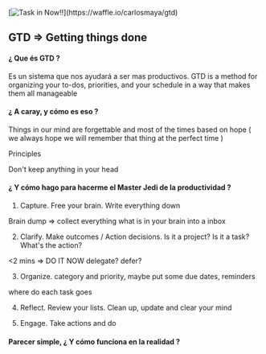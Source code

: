[![Task in Now!!](https://badge.waffle.io/carlosmaya/gtd.png?label=now&title=Now!!)](https://waffle.io/carlosmaya/gtd)
## GTD  =>  Getting things done

#### ¿ Que és GTD ?

Es un sistema que nos ayudará a ser mas productivos.
GTD is a method for organizing your to-dos, priorities, and your schedule in a way that makes them all manageable

#### ¿ A caray, y cómo es eso ?

Things in our mind are forgettable and most of the times based on hope ( we always hope we will remember that thing at the perfect time )

Principles

Don't keep anything in your head


#### ¿ Y cómo hago para hacerme el Master Jedi de la productividad ?

1. Capture. Free your brain. Write everything down

Brain dump => collect everything what is in your brain into a inbox


2. Clarify. Make outcomes / Action decisions. Is it a project? Is it a task? What's the action?

<2 mins => DO IT NOW
delegate?
defer?


3. Organize. category and priority, maybe put some due dates, reminders 

where do each task goes

4. Reflect. Review your lists. Clean up, update and clear your mind

5. Engage. Take actions and do


#### Parecer simple, ¿ Y cómo funciona en la realidad ?
